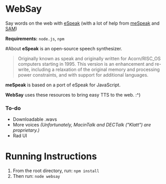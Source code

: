 # WebSay
Say words on the web with [eSpeak](http://espeak.sourceforge.net/) (with a lot of help from [meSpeak](http://www.masswerk.at/mespeak/) and [SAM](https://github.com/s-macke/SAM))

**Requirements:** `node.js`, `npm`

#About
**eSpeak** is an open-source speech synthesizer.
> Originally known as speak and originally written for Acorn/RISC_OS computers starting in 1995. This version is an enhancement and re-write, including a relaxation of the original memory and processing power constraints, and with support for additional languages. 

**meSpeak** is based on a port of eSpeak for JavaScript.

**WebSay** uses these resources to bring easy TTS to the web. :^)

### To-do
* Downloadable .wavs
* More voices _(Unfortunately, MacinTalk and DECTalk ("Klatt") are proprietary.)_
* Rad UI

# Running Instructions
1. From the root directory, run: `npm install`
2. Then run: `node websay`

